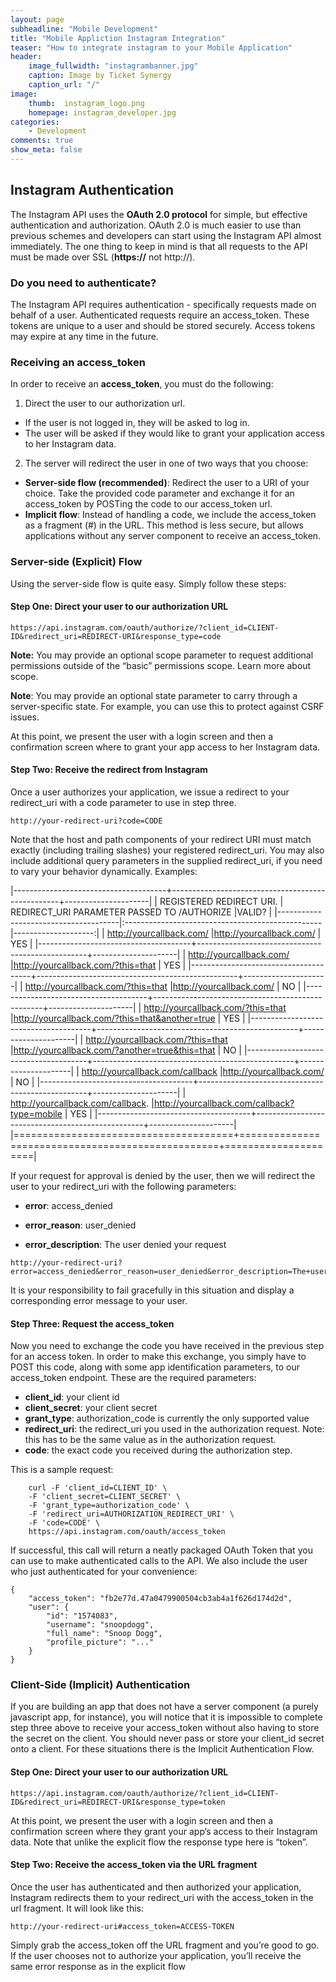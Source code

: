 ```yaml
---
layout: page
subheadline: "Mobile Development"
title: "Mobile Appliction Instagram Integration"
teaser: "How to integrate instagram to your Mobile Application"
header:
    image_fullwidth: "instagrambanner.jpg"
    caption: Image by Ticket Synergy
    caption_url: "/"
image:
    thumb:  instagram_logo.png
    homepage: instagram_developer.jpg
categories:
    - Development
comments: true
show_meta: false
---
```


<h2>Instagram Authentication</h2>
The Instagram API uses the <strong>OAuth 2.0 protocol</strong> for simple, but effective authentication and authorization. OAuth 2.0 is much easier to use than previous schemes and developers can start using the Instagram API almost immediately. The one thing to keep in mind is that all requests to the API must be made over SSL (<strong>https://</strong> not http://).

<h3>Do you need to authenticate?</h3>

The Instagram API requires authentication - specifically requests made on behalf of a user. Authenticated requests require an access_token. These tokens are unique to a user and should be stored securely. Access tokens may expire at any time in the future.

<h3>Receiving an access_token</h3>
In order to receive an <strong>access_token</strong>, you must do the following:

1. Direct the user to our authorization url.
- If the user is not logged in, they will be asked to log in.
- The user will be asked if they would like to grant your application access to her Instagram data.
2. The server will redirect the user in one of two ways that you choose:
- <strong>Server-side flow (recommended)</strong>: Redirect the user to a URI of your choice. Take the provided code parameter and exchange it for an access_token by POSTing the code to our access_token url.
- <strong>Implicit flow</strong>: Instead of handling a code, we include the access_token as a fragment (#) in the URL. This method is less secure, but allows applications without any server component to receive an access_token.


<h3>Server-side (Explicit) Flow</h3>
Using the server-side flow is quite easy. Simply follow these steps:

<h4>Step One: Direct your user to our authorization URL</h4>

~~~~~~~~
https://api.instagram.com/oauth/authorize/?client_id=CLIENT-ID&redirect_uri=REDIRECT-URI&response_type=code
~~~~~~~~

<strong>Note:</strong> You may provide an optional scope parameter to request additional permissions outside of the “basic” permissions scope. Learn more about scope.

<strong>Note</strong>: You may provide an optional state parameter to carry through a server-specific state. For example, you can use this to protect against CSRF issues.

At this point, we present the user with a login screen and then a confirmation screen where to grant your app access to her Instagram data.

<h4>Step Two: Receive the redirect from Instagram</h4>

Once a user authorizes your application, we issue a redirect to your redirect_uri with a code parameter to use in step three.

~~~~~~~~
http://your-redirect-uri?code=CODE
~~~~~~~~

Note that the host and path components of your redirect URI must match exactly (including trailing slashes) your registered redirect_uri. You may also include additional query parameters in the supplied redirect_uri, if you need to vary your behavior dynamically. Examples:

|--------------------------------------+--------------------------------------------------+---------------------|
| REGISTERED REDIRECT URI.             | REDIRECT_URI PARAMETER PASSED TO /AUTHORIZE      |VALID?               |
|--------------------------------------|:-------------------------------------------------|--------------------:|
| http://yourcallback.com/             |http://yourcallback.com/                          | YES                 |
|--------------------------------------+--------------------------------------------------+---------------------|
| http://yourcallback.com/             |http://yourcallback.com/?this=that                | YES                 |
|--------------------------------------+--------------------------------------------------+---------------------|
| http://yourcallback.com/?this=that   |http://yourcallback.com/                          | NO                  |
|--------------------------------------+--------------------------------------------------+---------------------|
| http://yourcallback.com/?this=that   |http://yourcallback.com/?this=that&another=true   | YES                 |
|--------------------------------------+--------------------------------------------------+---------------------|
| http://yourcallback.com/?this=that   |http://yourcallback.com/?another=true&this=that   | NO                  |
|--------------------------------------+--------------------------------------------------+---------------------|
| http://yourcallback.com/callback     |http://yourcallback.com/                          | NO                  |
|--------------------------------------+--------------------------------------------------+---------------------|
| http://yourcallback.com/callback.    |http://yourcallback.com/callback?type=mobile      | YES                 |
|--------------------------------------+--------------------------------------------------+---------------------|
|======================================+==================================================+=====================|

If your request for approval is denied by the user, then we will redirect the user to your redirect_uri with the following parameters:

- <strong>error</strong>: access_denied

- <strong>error_reason</strong>: user_denied

- <strong>error_description</strong>: The user denied your request

~~~~~~~~
http://your-redirect-uri?error=access_denied&error_reason=user_denied&error_description=The+user+denied+your+request
~~~~~~~~

It is your responsibility to fail gracefully in this situation and display a corresponding error message to your user.

<h4>Step Three: Request the access_token</h4>

Now you need to exchange the code you have received in the previous step for an access token. In order to make this exchange, you simply have to POST this code, along with some app identification parameters, to our access_token endpoint. These are the required parameters:

- <strong> client_id</strong>: your client id
- <strong>client_secret</strong>: your client secret
- <strong>grant_type</strong>: authorization_code is currently the only supported value
- <strong>redirect_uri</strong>: the redirect_uri you used in the authorization request. Note: this has to be the same value as in the authorization request.
- <strong>code</strong>: the exact code you received during the authorization step.

This is a sample request:

~~~~~~~~
    curl -F 'client_id=CLIENT_ID' \
    -F 'client_secret=CLIENT_SECRET' \
    -F 'grant_type=authorization_code' \
    -F 'redirect_uri=AUTHORIZATION_REDIRECT_URI' \
    -F 'code=CODE' \
    https://api.instagram.com/oauth/access_token
~~~~~~~~

If successful, this call will return a neatly packaged OAuth Token that you can use to make authenticated calls to the API. We also include the user who just authenticated for your convenience:

~~~~~~~~
{
    "access_token": "fb2e77d.47a0479900504cb3ab4a1f626d174d2d",
    "user": {
        "id": "1574083",
        "username": "snoopdogg",
        "full_name": "Snoop Dogg",
        "profile_picture": "..."
    }
}
~~~~~~~~

<h3>Client-Side (Implicit) Authentication</h3>
If you are building an app that does not have a server component (a purely javascript app, for instance), you will notice that it is impossible to complete step three above to receive your access_token without also having to store the secret on the client. You should never pass or store your client_id secret onto a client. For these situations there is the Implicit Authentication Flow.

<h4>Step One: Direct your user to our authorization URL</h4>

~~~~~~~~
https://api.instagram.com/oauth/authorize/?client_id=CLIENT-ID&redirect_uri=REDIRECT-URI&response_type=token
~~~~~~~~

At this point, we present the user with a login screen and then a confirmation screen where they grant your app’s access to their Instagram data. Note that unlike the explicit flow the response type here is “token”.

<h4>Step Two: Receive the access_token via the URL fragment</h4>

Once the user has authenticated and then authorized your application, Instagram redirects them to your redirect_uri with the access_token in the url fragment. It will look like this:
~~~~~~~~
http://your-redirect-uri#access_token=ACCESS-TOKEN
~~~~~~~~
Simply grab the access_token off the URL fragment and you’re good to go. If the user chooses not to authorize your application, you’ll receive the same error response as in the explicit flow


